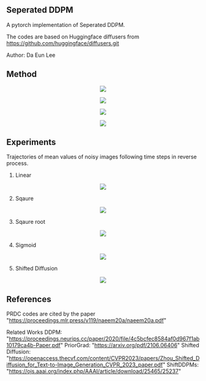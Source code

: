 ## Seperated DDPM

A pytorch implementation of Seperated DDPM.

The codes are based on Huggingface diffusers from https://github.com/huggingface/diffusers.git

Author: Da Eun Lee

## Method

<p align="center">
  <img src="resource/1.png" />
</p>

<p align="center">
  <img src="resource/2.png" />
</p>

<p align="center">
  <img src="resource/3.png" />
</p>

<p align="center">
  <img src="resource/4.png" />
</p>

## Experiments

Trajectories of mean values of noisy images following time steps in reverse process.

1. Linear

<p align="center">
  <img src="resource/5.png" />
</p>

2. Sqaure

<p align="center">
  <img src="resource/6.png" />
</p>

3. Sqaure root

<p align="center">
  <img src="resource/7.png" />
</p>

4. Sigmoid

<p align="center">
  <img src="resource/8.png" />
</p>

5. Shifted Diffusion 

<p align="center">
  <img src="resource/9.png" />
</p>

## References

PRDC codes are cited by the paper "https://proceedings.mlr.press/v119/naeem20a/naeem20a.pdf"

Related Works
DDPM: "https://proceedings.neurips.cc/paper/2020/file/4c5bcfec8584af0d967f1ab10179ca4b-Paper.pdf"
PriorGrad: "https://arxiv.org/pdf/2106.06406"
Shifted Diffusion: "https://openaccess.thecvf.com/content/CVPR2023/papers/Zhou_Shifted_Diffusion_for_Text-to-Image_Generation_CVPR_2023_paper.pdf"
ShiftDDPMs: "https://ojs.aaai.org/index.php/AAAI/article/download/25465/25237"

